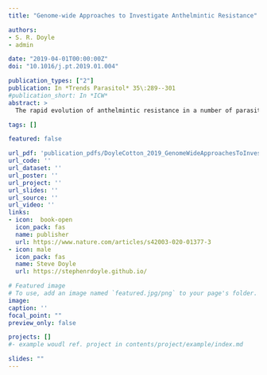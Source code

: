 ```yaml
---
title: "Genome-wide Approaches to Investigate Anthelmintic Resistance"

authors:
- S. R. Doyle
- admin

date: "2019-04-01T00:00:00Z"
doi: "10.1016/j.pt.2019.01.004"

publication_types: ["2"]
publication: In *Trends Parasitol* 35\:289--301
#publication_short: In *ICW*
abstract: >
  The rapid evolution of anthelmintic resistance in a number of parasites of livestock and domesticated animals has occurred in response to widespread use of anthelmintics for parasite control, and threatens the success of parasite control of species that infect humans. The genetic basis of resistance to most anthelmintics remains poorly resolved. Genome-wide approaches are now accessible due to recent advances in high-throughput sequencing, and are increasingly applied to characterize traits including drug resistance. Here, we discuss why traditional candidate gene studies have largely failed to define the genetics of resistance, and why - and in what circumstances - we expect genome-wide approaches to shed new light on the modes of action and the evolution of resistance to anthelmintic compounds.

tags: []

featured: false

url_pdf: 'publication_pdfs/DoyleCotton_2019_GenomeWideApproachesToInvestigateAnthelminthicResistance_TrendsInParasitology.pdf'
url_code: ''
url_dataset: ''
url_poster: ''
url_project: ''
url_slides: ''
url_source: ''
url_video: ''
links:
- icon:  book-open
  icon_pack: fas
  name: publisher
  url: https://www.nature.com/articles/s42003-020-01377-3
- icon: male
  icon_pack: fas
  name: Steve Doyle
  url: https://stephenrdoyle.github.io/

# Featured image
# To use, add an image named `featured.jpg/png` to your page's folder.
image:
caption: ''
focal_point: ""
preview_only: false

projects: []
#- example woudl ref. project in contents/project/example/index.md

slides: ""
---
```

